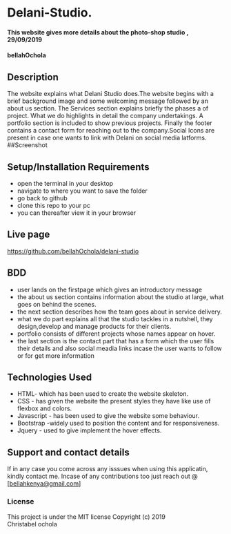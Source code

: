 # Delani-Studio.
#### This website gives more details about the photo-shop studio , 29/09/2019
#### bellahOchola
## Description
The website explains what Delani Studio does.The website begins  with a brief background image and some welcoming message followed by an about us section. The Services section explains briefly the phases a of project. What we do highlights in detail the company undertakings. A portfolio section is included to show previous projects. Finally the footer contains a contact form for reaching out to the company.Social Icons are present in case one wants to link with Delani on social media latforms.
##Screenshot

## Setup/Installation Requirements
* open the terminal in your desktop
* navigate to where you want to save the folder
* go back to github 
* clone this repo to your pc
* you can thereafter view it in your browser
## Live page
https://github.com/bellahOchola/delani-studio
## BDD
* user lands on the firstpage which gives an introductory message
* the about us section contains information about the studio at large, what goes on behind the scenes.
* the next section describes how the team goes about in service delivery.
* what we do part explains all that the studio tackles in a nutshell, they design,develop and manage products for their clients.
* portfolio consists of different projects whose names appear on hover.
* the last section is the contact part that has a form which the user fills their details and also social meadia links incase the user wants to follow or for get more information
## Technologies Used
* HTML- which has been used to create the website skeleton.
* CSS - has given the website the present styles they have like use of flexbox and colors.
* Javascript - has been used to give the website some behaviour.
* Bootstrap -widely used to position the content and for responsiveness.
* Jquery - used to give implement the hover effects.
## Support and contact details
If in any case you come across any isssues when using this applicatin, kindly contact me. Incase of any contributions too just reach out @ [bellahkenya@gmail.com]
### License
This project is under the MIT license
Copyright (c) 2019  
Christabel ochola